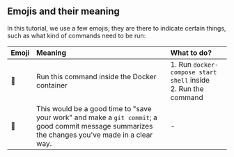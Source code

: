 ## Emojis and their meaning

In this tutorial, we use a few emojis; they are there to indicate certain things, such as what kind of commands need to be run:

| Emoji | Meaning | What to do? |
| :------------- | :------------- | :------------- |
| :whale:       | Run this command inside the Docker container       | 1. Run `docker-compose start shell` inside<br />2. Run the command       |
| 💾 | This would be a good time to "save your work" and make a `git commit`; a good commit message summarizes the changes you've made in a clear way. | - |
